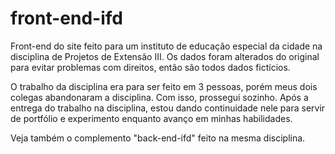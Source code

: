 # front-end-ifd
 Front-end do site feito para um instituto de educação especial da cidade na disciplina de Projetos de Extensão III. Os dados foram alterados do original para evitar problemas com direitos, então são todos dados fictícios.

 O trabalho da disciplina era para ser feito em 3 pessoas, porém meus dois colegas abandonaram a disciplina. Com isso, prossegui sozinho. Após a entrega do trabalho na disciplina, estou dando continuidade nele para servir de portfólio e experimento enquanto avanço em minhas habilidades.

 Veja também o complemento "back-end-ifd" feito na mesma disciplina.
